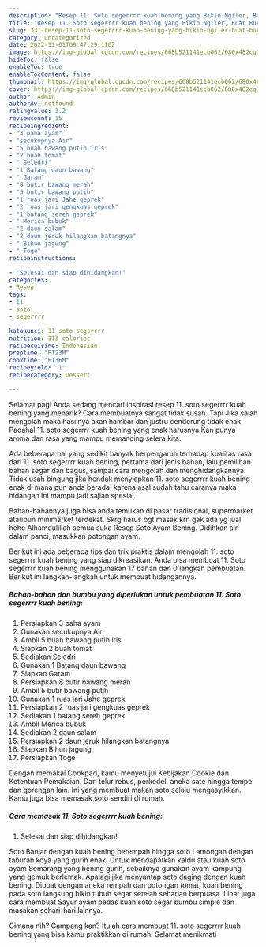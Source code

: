 ```yaml
---
description: "Resep 11. Soto segerrrr kuah bening yang Bikin Ngiler, Buat Buka Puasa Lezat Sekali"
title: "Resep 11. Soto segerrrr kuah bening yang Bikin Ngiler, Buat Buka Puasa Lezat Sekali"
slug: 331-resep-11-soto-segerrrr-kuah-bening-yang-bikin-ngiler-buat-buka-puasa-lezat-sekali
category: Uncategorized
date: 2022-11-01T09:47:29.110Z
image: https://img-global.cpcdn.com/recipes/668b521141ecb062/680x482cq70/11-soto-segerrrr-kuah-bening-foto-resep-utama.jpg
hideToc: false
enableToc: true
enableTocContent: false
thumbnail: https://img-global.cpcdn.com/recipes/668b521141ecb062/680x482cq70/11-soto-segerrrr-kuah-bening-foto-resep-utama.jpg
cover: https://img-global.cpcdn.com/recipes/668b521141ecb062/680x482cq70/11-soto-segerrrr-kuah-bening-foto-resep-utama.jpg
author: Admin
authorAv: notfound
ratingvalue: 3.2
reviewcount: 15
recipeingredient:
- "3 paha ayam"
- "secukupnya Air"
- "5 buah bawang putih iris"
- "2 buah tomat"
- " Seledri"
- "1 Batang daun bawang"
- " Garam"
- "8 butir bawang merah"
- "5 butir bawang putih"
- "1 ruas jari Jahe geprek"
- "2 ruas jari gengkuas geprek"
- "1 batang sereh geprek"
- " Merica bubuk"
- "2 daun salam"
- "2 daun jeruk hilangkan batangnya"
- " Bihun jagung"
- " Toge"
recipeinstructions:

- "Selesai dan siap dihidangkan!"
categories:
- Resep
tags:
- 11
- soto
- segerrrr

katakunci: 11 soto segerrrr 
nutrition: 113 calories
recipecuisine: Indonesian
preptime: "PT23M"
cooktime: "PT36M"
recipeyield: "1"
recipecategory: Dessert

---
```



Selamat pagi Anda sedang mencari inspirasi resep 11. soto segerrrr kuah bening yang menarik? Cara membuatnya sangat tidak susah. Tapi Jika salah mengolah maka hasilnya akan hambar dan justru cenderung tidak enak. Padahal 11. soto segerrrr kuah bening yang enak harusnya Kan punya aroma dan rasa yang mampu memancing selera kita.


Ada beberapa hal yang sedikit banyak berpengaruh terhadap kualitas rasa dari 11. soto segerrrr kuah bening, pertama dari jenis bahan, lalu pemilihan bahan segar dan bagus, sampai cara mengolah dan menghidangkannya. Tidak usah bingung jika hendak menyiapkan 11. soto segerrrr kuah bening enak di mana pun anda berada, karena asal sudah tahu caranya maka hidangan ini mampu jadi sajian spesial.

Bahan-bahannya juga bisa anda temukan di pasar tradisional, supermarket ataupun minimarket terdekat. Skrg harus bgt masak krn gak ada yg jual hehe Alhamdulillah semua suka Resep Soto Ayam Bening. Didihkan air dalam panci, masukkan potongan ayam.


Berikut ini ada beberapa tips dan trik praktis dalam mengolah 11. soto segerrrr kuah bening yang siap dikreasikan. Anda bisa membuat 11. Soto segerrrr kuah bening menggunakan 17 bahan dan 0 langkah pembuatan. Berikut ini langkah-langkah untuk membuat hidangannya.

<!--inarticleads1-->

##### Bahan-bahan dan bumbu yang diperlukan untuk pembuatan 11. Soto segerrrr kuah bening:

1. Persiapkan 3 paha ayam
1. Gunakan secukupnya Air
1. Ambil 5 buah bawang putih iris
1. Siapkan 2 buah tomat
1. Sediakan  Seledri
1. Gunakan 1 Batang daun bawang
1. Siapkan  Garam
1. Persiapkan 8 butir bawang merah
1. Ambil 5 butir bawang putih
1. Gunakan 1 ruas jari Jahe geprek
1. Persiapkan 2 ruas jari gengkuas geprek
1. Sediakan 1 batang sereh geprek
1. Ambil  Merica bubuk
1. Sediakan 2 daun salam
1. Persiapkan 2 daun jeruk hilangkan batangnya
1. Siapkan  Bihun jagung
1. Persiapkan  Toge


Dengan memakai Cookpad, kamu menyetujui Kebijakan Cookie dan Ketentuan Pemakaian. Dari telur rebus, perkedel, aneka sate hingga tempe dan gorengan lain. Ini yang membuat makan soto selalu mengasyikkan. Kamu juga bisa memasak soto sendiri di rumah. 

<!--inarticleads2-->

##### Cara memasak 11. Soto segerrrr kuah bening:


1. Selesai dan siap dihidangkan!

Soto Banjar dengan kuah bening berempah hingga soto Lamongan dengan taburan koya yang gurih enak. Untuk mendapatkan kaldu atau kuah soto ayam Semarang yang bening gurih, sebaiknya gunakan ayam kampung yang gemuk berlemak. Apalagi jika menyantap soto daging dengan kuah bening. Dibuat dengan aneka rempah dan potongan tomat, kuah bening pada soto langsung bikin tubuh segar setelah seharian berpuasa. Lihat juga cara membuat Sayur ayam pedas kuah soto segar bumbu simple dan masakan sehari-hari lainnya. 

Gimana nih? Gampang kan? Itulah cara membuat 11. soto segerrrr kuah bening yang bisa kamu praktikkan di rumah. Selamat menikmati
